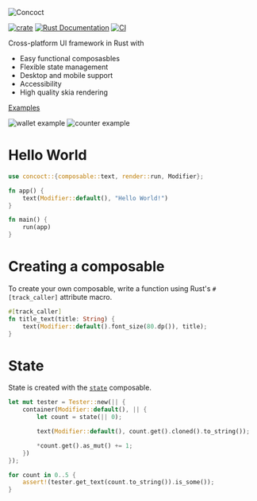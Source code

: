 ![Concoct](https://github.com/matthunz/viewbuilder/blob/main/logo.png?raw=true)

[![crate](https://img.shields.io/crates/v/concoct.svg)](https://crates.io/crates/concoct)
[![Rust Documentation](https://img.shields.io/badge/api-rustdoc-blue.svg)](https://concoct-rs.github.io/concoct)
[![CI](https://github.com/matthunz/concoct/actions/workflows/rust.yml/badge.svg)](https://github.com/matthunz/concoct/actions/workflows/rust.yml)

Cross-platform UI framework in Rust with
* Easy functional composasbles
* Flexible state management
* Desktop and mobile support
* Accessibility
* High quality skia rendering

[Examples](https://github.com/concoct-rs/concoct/tree/main/examples)

![wallet example](https://github.com/matthunz/viewbuilder/blob/main/screenshots/wallet.png?raw=true)
![counter example](https://github.com/matthunz/viewbuilder/blob/main/screenshots/counter.png?raw=true)

# Hello World
```rust
use concoct::{composable::text, render::run, Modifier};

fn app() {
    text(Modifier::default(), "Hello World!")
}

fn main() {
    run(app)
}
```

# Creating a composable
To create your own composable, write a function using Rust's `#[track_caller]` attribute macro.
```rust
#[track_caller]
fn title_text(title: String) {
    text(Modifier::default().font_size(80.dp()), title);
}
```

# State
State is created with the [`state`](https://concoct-rs.github.io/concoct/composable/state/fn.state.html) composable.
```rust
let mut tester = Tester::new(|| {
    container(Modifier::default(), || {
        let count = state(|| 0);

        text(Modifier::default(), count.get().cloned().to_string());

        *count.get().as_mut() += 1;
    })
});

for count in 0..5 {
    assert!(tester.get_text(count.to_string()).is_some());
}
```



